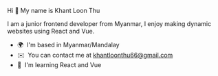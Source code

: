 Hi 👋 My name is Khant Loon Thu <img src="" />

I am a junior frontend developer from Myanmar, I enjoy making dynamic websites using React and Vue.

*   🌍  I'm based in Myanmar/Mandalay
*   ✉️  You can contact me at [khantloonthu66@gmail.com](mailto:khantloonthu66@gmail.com)
*   🧠  I'm learning React and Vue


                  
